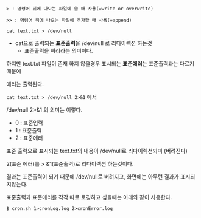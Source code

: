 `> : 명령어 뒤에 나오는 파일에 쓸 때 사용(=write or overwrite)`

`>> : 명령어 뒤에 나오는 파일에 추가할 때 사용(=append)`

`cat text.txt > /dev/null`
- cat으로 출력되는 **표준출력**을 /dev/null 로 리다이렉션 하는것
    - 표준출력을 버리라는 의미이다.

하지만 text.txt 파일이 존재 하지 않을경우 표시되는 **표준에러**는 표준출력과는 다르기 때문에

에러는 출력된다.

`cat text.txt > /dev/null 2>&1` 에서

/dev/null 2>&1 의 의미는 이렇다.

- 0 : 표준입력
- 1 : 표준출력
- 2 : 표준에러

표준 출력으로 표시되는 text.txt의 내용이 /dev/null로 리다이렉션되며 (버려진다)

2(표준 에러)를 > &1(표준출력)로 리다이렉션 하는것이다. 

결과는 표준출력이 되기 때문에 /dev/null로 버려지고, 화면에는 아무런 결과가 표시되지않는다.

표준출력과 표준에러를 각각 따로 로깅하고 싶을때는 아래와 같이 사용한다.

```shell
$ cron.sh 1>cronLog.log 2>cronError.log
```